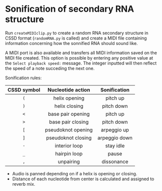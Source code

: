 # Sonification of secondary RNA structure

Run `createMIDIclip.py` to create a random  RNA secondary structure in CSSD format (`randomRNA.py` is called) and create a MIDI file containing information concerning how the sonnified RNA should sound like.

A MIDI port is also available and transfers all MIDI information saved on the MIDI file created.
This option is possible by entering any positive value at the `Select playback speed:` message.
The integer inputted will then reflect the speed of a note succeding the next one.

Sonification rules:

| CSSD symbol | Nucleotide action  | Sonification  |
| :--------:  |:------------------:| :------------:|
| `(`         | helix opening      | pitch up      |
| `)`         | helix closing      | pitch down    |
| `<`         | base pair opening  | pitch up      |
| `>`         | base pair closing  | pitch down    |
| `[`         | pseudoknot opening | arpeggio up   |
| `]`         | pseudoknot closing | arpeggio down |
| `-`         | interior loop      | stay idle     |
| `_`         | hairpin loop       | pause         |
| `,`         | unpairing          | dissonance    |

- Audio is panned depending on if a helix is opening or closing.
- Distance of each nucleotide from center is calculated and assigned to reverb mix.
